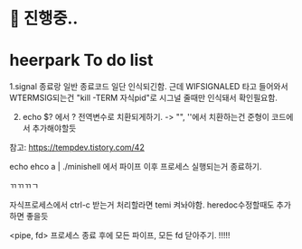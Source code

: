 # 🚧 진행중..
# heerpark To do list

<signal>

1.signal 종료랑 일반 종료코드 일단 인식되긴함. 근데 WIFSIGNALED 타고 들어와서 WTERMSIG되는건
"kill -TERM 자식pid"로 시그널 줄때만 인식돼서 확인필요함.

2. echo $? 에서 ? 전역변수로 치환되게하기. -> "", ''에서 치환하는건 준형이 코드에서 추가해야할듯

참고: https://tempdev.tistory.com/42

<process>
echo ehco a | ./minishell 에서 파이프 이후 프로세스 실행되는거 종료하기.

ㄲㄲㄲㄱ

<temi>
자식프로세스에서 ctrl-c 받는거 처리할라면 temi 켜놔야함.
heredoc수정할때도 추가하면 좋을듯 

<pipe, fd>
프로세스 종료 후에 모든 파이프, 모든 fd 닫아주기. !!!!!
